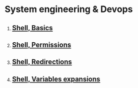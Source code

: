 <h1> System engineering & Devops </h1>
<ol>
<li><h2><a  href="https://github.com/Gtindi/alx-system_engineering-devops/tree/main/0x00-shell_basics"> Shell, Basics  </a></h2></li>
<li><h2><a  href="https://github.com/Gtindi/alx-system_engineering-devops/tree/main/0x01-shell_permissions"> Shell, Permissions   </a></h2></li>
<li><h2><a  href="https://github.com/Gtindi/alx-system_engineering-devops/tree/main/0x02-shell_redirections"> Shell, Redirections   </a></h2></li>
<li><h2><a  href="https://github.com/Gtindi/alx-system_engineering-devops/tree/main/0x03-shell_variables_expansions"> Shell, Variables expansions  </a></h2></li>
</ol>
